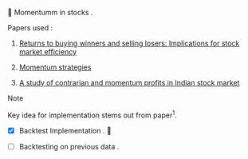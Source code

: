 :thought_balloon: Momentumm in stocks .

Papers used :

1. [Returns to buying winners and selling losers: Implications for stock market efficiency](https://onlinelibrary.wiley.com/doi/abs/10.1111/j.1540-6261.1993.tb04702.x)

2.  [Momentum strategies](https://onlinelibrary.wiley.com/doi/abs/10.1111/j.1540-6261.1996.tb05222.x)

3.  [A study of contrarian and momentum profits in Indian stock market](https://papers.ssrn.com/sol3/papers.cfm?abstract_id=2785541)

>[!NOTE] 
> Key idea for implementation stems out from paper<sup>1</sup>.

- [x] Backtest Implementation . :tada:
- [ ] Backtesting on previous data .




